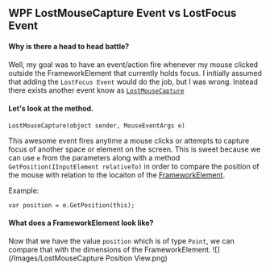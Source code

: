 ## WPF LostMouseCapture Event vs LostFocus Event

#### Why is there a head to head battle?
Well, my goal was to have an event/action fire whenever my mouse clicked outside the FrameworkElement that currently holds focus. 
I initially assumed that adding the `LostFocus Event` would do the job, but I was wrong. Instead there exists another event know
as [`LostMouseCapture`](https://msdn.microsoft.com/en-us/library/system.windows.input.mouse.lostmousecapture%28v=vs.110%29.aspx)

#### Let's look at the method.

```LostMouseCapture(object sender, MouseEventArgs e)```

This awesome event fires anytime a mouse clicks or attempts to capture focus of another space or element on the screen.
This is sweet because we can use `e` from the parameters along with a method `GetPosition(IInputElement relativeTo)` in order
to compare the position of the mouse with relation to the locaiton of the [FrameworkElement](https://msdn.microsoft.com/en-us/library/system.windows.frameworkelement(v=vs.110).aspx).

Example:

	var position = e.GetPosition(this);
	
#### What does a FrameworkElement look like?

Now that we have the value `position` which is of type `Point`, we can compare that with the dimensions of the FrameworkElement.
![](/Images/LostMouseCapture Position View.png)

